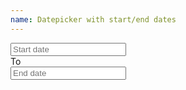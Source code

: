 ```yaml
---
name: Datepicker with start/end dates
---
```

<div class="js-daterange input-daterange">
    <div class="row">
        <div class="columns three">
            <div class="form-control icon-right">
                <input type="text" name="start" placeholder="Start date" class="text-input" /><em class="fa fa-calendar fa-lg"></em>
            </div>
        </div>
        <div class="columns one text--center">To</div>
        <div class="columns three">
            <div class="form-control icon-right">
                <input type="text" name="start" placeholder="End date" class="text-input" /><em class="fa fa-calendar fa-lg"></em>
            </div>
        </div>
    </div>
</div>